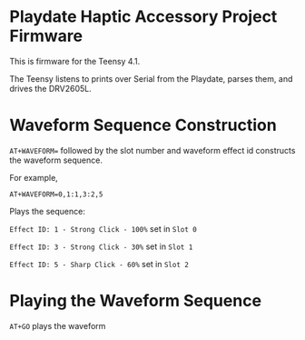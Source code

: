 # Playdate Haptic Accessory Project Firmware

This is firmware for the Teensy 4.1.

The Teensy listens to prints over Serial from the Playdate, parses them, and drives the DRV2605L.

# Waveform Sequence Construction

`AT+WAVEFORM=` followed by the slot number and waveform effect id constructs the waveform sequence.

For example,

`AT+WAVEFORM=0,1:1,3:2,5` 

Plays the sequence:

`Effect ID: 1 - Strong Click - 100%` set in `Slot 0`

`Effect ID: 3 - Strong Click - 30%` set in `Slot 1`

`Effect ID: 5 - Sharp Click - 60%` set in `Slot 2`

# Playing the Waveform Sequence
`AT+GO` plays the waveform
